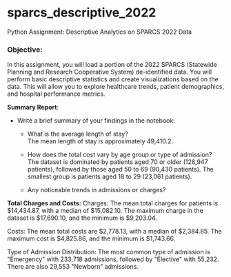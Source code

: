 # sparcs_descriptive_2022
Python Assignment: Descriptive Analytics on SPARCS 2022 Data

### Objective:

In this assignment, you will load a portion of the 2022 SPARCS (Statewide Planning and Research Cooperative System) de-identified data. You will perform basic descriptive statistics and create visualizations based on the data. This will allow you to explore healthcare trends, patient demographics, and hospital performance metrics. 

 **Summary Report**:
   - Write a brief summary of your findings in the notebook:
     - What is the average length of stay?  
     The mean length of stay is approximately 49,410.2.

     - How does the total cost vary by age group or type of admission?
      The dataset is dominated by patients aged 70 or older (128,947 patients), followed by those aged 50 to 69 (90,430 patients). The smallest group is patients aged 18 to 29 (23,061 patients).

     - Any noticeable trends in admissions or charges?
  
**Total Charges and Costs:**
Charges: The mean total charges for patients is $14,434.87, with a median of $15,082.10. The maximum charge in the dataset is $17,690.10, and the minimum is $9,203.04.

Costs: The mean total costs are $2,778.13, with a median of $2,384.85. The maximum cost is $4,825.86, and the minimum is $1,743.66.

Type of Admission Distribution: The most common type of admission is "Emergency" with 233,718 admissions, followed by "Elective" with 55,232. There are also 29,553 "Newborn" admissions.


